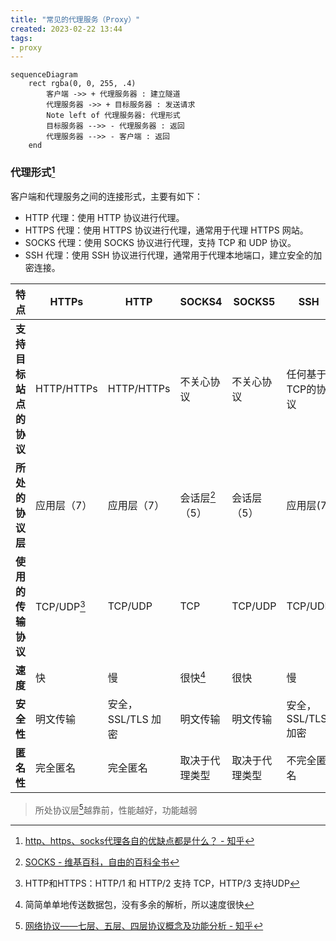```yaml
---
title: "常见的代理服务（Proxy）"
created: 2023-02-22 13:44
tags:
- proxy
---
```


```mermaid
sequenceDiagram
	rect rgba(0, 0, 255, .4)
		客户端 ->> + 代理服务器 : 建立隧道
		代理服务器 ->> + 目标服务器 : 发送请求
		Note left of 代理服务器: 代理形式
		目标服务器 -->> - 代理服务器 : 返回
		代理服务器 -->> - 客户端 : 返回
	end
```

### 代理形式[^5]

客户端和代理服务之间的连接形式，主要有如下：

- HTTP 代理：使用 HTTP 协议进行代理。
- HTTPS 代理：使用 HTTPS 协议进行代理，通常用于代理 HTTPS 网站。
- SOCKS 代理：使用 SOCKS 协议进行代理，支持 TCP 和 UDP 协议。
- SSH 代理：使用 SSH 协议进行代理，通常用于代理本地端口，建立安全的加密连接。


| **特点**               | HTTPs       | HTTP               | SOCKS4          | SOCKS5         | SSH                |
| ---------------------- | ----------- | ------------------ | --------------- | -------------- | ------------------ |
| **支持目标站点的协议** | HTTP/HTTPs  | HTTP/HTTPs         | 不关心协议      | 不关心协议     | 任何基于TCP的协议  |
| **所处的协议层**       | 应用层（7） | 应用层（7）        | 会话层[^2]（5） | 会话层（5）    | 应用层(7)          |
| **使用的传输协议**     | TCP/UDP[^1] | TCP/UDP            | TCP             | TCP/UDP        | TCP/UDP            |
| **速度**               | 快          | 慢                 | 很快[^3]        | 很快           | 慢                 |
| **安全性**             | 明文传输    | 安全，SSL/TLS 加密 | 明文传输        | 明文传输       | 安全，SSL/TLS 加密 |
| **匿名性**             | 完全匿名    | 完全匿名           | 取决于代理类型  | 取决于代理类型 | 不完全匿名         |

> 所处协议层[^4]越靠前，性能越好，功能越弱

[^1]: HTTP和HTTPS：HTTP/1 和 HTTP/2 支持 TCP，HTTP/3 支持UDP
[^2]:  [SOCKS - 维基百科，自由的百科全书](https://zh.wikipedia.org/zh-hans/SOCKS)
[^3]: 简简单单地传送数据包，没有多余的解析，所以速度很快
[^4]:  [网络协议——七层、五层、四层协议概念及功能分析 - 知乎](https://zhuanlan.zhihu.com/p/152590226)
[^5]:  [http、https、socks代理各自的优缺点都是什么？ - 知乎](https://www.zhihu.com/question/37983925)